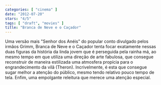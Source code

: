 ```yaml
---
categories: [ "cinema" ]
date: "2012-07-20"
stars: "4/5"
tags: [ "draft", "movies" ]
title: "Branca de Neve e o Caçador"
---
```

Uma versão mais "Senhor dos Anéis" do popular conto divulgado pelos
irmãos Grimm, Branca de Neve e o Caçador tenta focar exatamente nessas
duas figuras da história da linda jovem que é perseguida pela rainha
má, ao mesmo tempo em que utiliza uma direção de arte fabulosa, que
consegue reconstruir de maneira estilizada uma atmosfera propícia para
o engrandecimento da vilã (Theron). Incrivelmente, é esta que consegue
sugar melhor a atenção do público, mesmo tendo relativo pouco tempo de
tela. Enfim, uma empolgante releitura que merece uma atenção especial.

